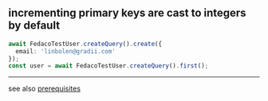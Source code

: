 ## incrementing primary keys are cast to integers by default

```typescript
await FedacoTestUser.createQuery().create({
  email: 'linbolen@gradii.com'
});
const user = await FedacoTestUser.createQuery().first();
```


----
see also [prerequisites](./prerequisite.md)
